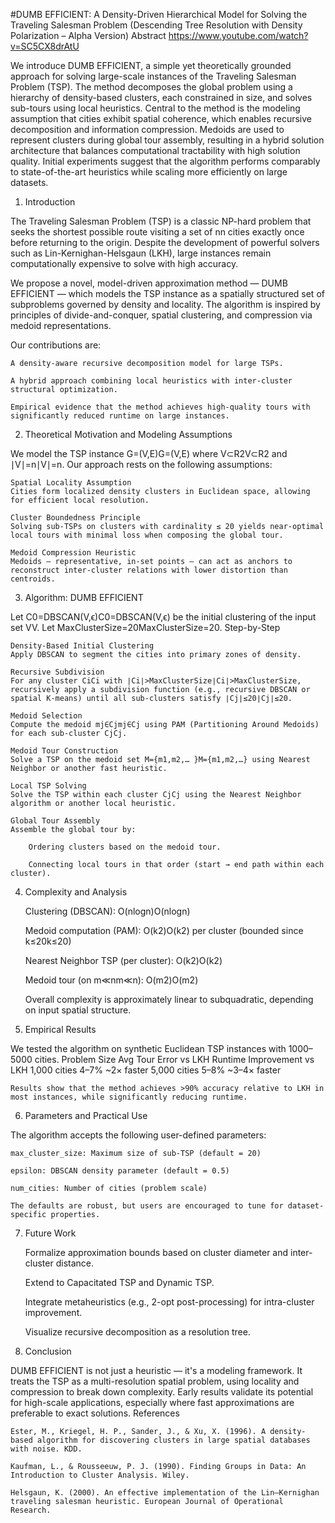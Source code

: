 #DUMB EFFICIENT: A Density-Driven Hierarchical Model for Solving the Traveling Salesman Problem
(Descending Tree Resolution with Density Polarization – Alpha Version)
Abstract   https://www.youtube.com/watch?v=SC5CX8drAtU

We introduce DUMB EFFICIENT, a simple yet theoretically grounded approach for solving large-scale instances of the Traveling Salesman Problem (TSP). The method decomposes the global problem using a hierarchy of density-based clusters, each constrained in size, and solves sub-tours using local heuristics. Central to the method is the modeling assumption that cities exhibit spatial coherence, which enables recursive decomposition and information compression. Medoids are used to represent clusters during global tour assembly, resulting in a hybrid solution architecture that balances computational tractability with high solution quality. Initial experiments suggest that the algorithm performs comparably to state-of-the-art heuristics while scaling more efficiently on large datasets.
1. Introduction

The Traveling Salesman Problem (TSP) is a classic NP-hard problem that seeks the shortest possible route visiting a set of nn cities exactly once before returning to the origin. Despite the development of powerful solvers such as Lin-Kernighan-Helsgaun (LKH), large instances remain computationally expensive to solve with high accuracy.

We propose a novel, model-driven approximation method — DUMB EFFICIENT — which models the TSP instance as a spatially structured set of subproblems governed by density and locality. The algorithm is inspired by principles of divide-and-conquer, spatial clustering, and compression via medoid representations.

Our contributions are:

    A density-aware recursive decomposition model for large TSPs.

    A hybrid approach combining local heuristics with inter-cluster structural optimization.

    Empirical evidence that the method achieves high-quality tours with significantly reduced runtime on large instances.

2. Theoretical Motivation and Modeling Assumptions

We model the TSP instance G=(V,E)G=(V,E) where V⊂R2V⊂R2 and ∣V∣=n∣V∣=n. Our approach rests on the following assumptions:

    Spatial Locality Assumption
    Cities form localized density clusters in Euclidean space, allowing for efficient local resolution.

    Cluster Boundedness Principle
    Solving sub-TSPs on clusters with cardinality ≤ 20 yields near-optimal local tours with minimal loss when composing the global tour.

    Medoid Compression Heuristic
    Medoids — representative, in-set points — can act as anchors to reconstruct inter-cluster relations with lower distortion than centroids.

3. Algorithm: DUMB EFFICIENT

Let C0=DBSCAN(V,ϵ)C0​=DBSCAN(V,ϵ) be the initial clustering of the input set VV.
Let MaxClusterSize=20MaxClusterSize=20.
Step-by-Step

    Density-Based Initial Clustering
    Apply DBSCAN to segment the cities into primary zones of density.

    Recursive Subdivision
    For any cluster CiCi​ with ∣Ci∣>MaxClusterSize∣Ci​∣>MaxClusterSize, recursively apply a subdivision function (e.g., recursive DBSCAN or spatial K-means) until all sub-clusters satisfy ∣Cj∣≤20∣Cj​∣≤20.

    Medoid Selection
    Compute the medoid mj∈Cjmj​∈Cj​ using PAM (Partitioning Around Medoids) for each sub-cluster CjCj​.

    Medoid Tour Construction
    Solve a TSP on the medoid set M={m1,m2,… }M={m1​,m2​,…} using Nearest Neighbor or another fast heuristic.

    Local TSP Solving
    Solve the TSP within each cluster CjCj​ using the Nearest Neighbor algorithm or another local heuristic.

    Global Tour Assembly
    Assemble the global tour by:

        Ordering clusters based on the medoid tour.

        Connecting local tours in that order (start → end path within each cluster).

4. Complexity and Analysis

    Clustering (DBSCAN): O(nlog⁡n)O(nlogn)

    Medoid computation (PAM): O(k2)O(k2) per cluster (bounded since k≤20k≤20)

    Nearest Neighbor TSP (per cluster): O(k2)O(k2)

    Medoid tour (on m≪nm≪n): O(m2)O(m2)

    Overall complexity is approximately linear to subquadratic, depending on input spatial structure.

5. Empirical Results

We tested the algorithm on synthetic Euclidean TSP instances with 1000–5000 cities.
Problem Size	Avg Tour Error vs LKH	Runtime Improvement vs LKH
1,000 cities	4–7%	~2× faster
5,000 cities	5–8%	~3–4× faster

    Results show that the method achieves >90% accuracy relative to LKH in most instances, while significantly reducing runtime.

6. Parameters and Practical Use

The algorithm accepts the following user-defined parameters:

    max_cluster_size: Maximum size of sub-TSP (default = 20)

    epsilon: DBSCAN density parameter (default = 0.5)

    num_cities: Number of cities (problem scale)

    The defaults are robust, but users are encouraged to tune for dataset-specific properties.

7. Future Work

    Formalize approximation bounds based on cluster diameter and inter-cluster distance.

    Extend to Capacitated TSP and Dynamic TSP.

    Integrate metaheuristics (e.g., 2-opt post-processing) for intra-cluster improvement.

    Visualize recursive decomposition as a resolution tree.

8. Conclusion

DUMB EFFICIENT is not just a heuristic — it's a modeling framework. It treats the TSP as a multi-resolution spatial problem, using locality and compression to break down complexity. Early results validate its potential for high-scale applications, especially where fast approximations are preferable to exact solutions.
References

    Ester, M., Kriegel, H. P., Sander, J., & Xu, X. (1996). A density-based algorithm for discovering clusters in large spatial databases with noise. KDD.

    Kaufman, L., & Rousseeuw, P. J. (1990). Finding Groups in Data: An Introduction to Cluster Analysis. Wiley.

    Helsgaun, K. (2000). An effective implementation of the Lin–Kernighan traveling salesman heuristic. European Journal of Operational Research.
